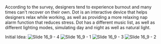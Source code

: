 According to the survey, designers tend to experience burnout and many times can't recover on their own. Dot is an interactive device that helps designers relax while working, as well as providing a more relaxing nap alarm function that reduces stress. Dot has a different music list, as well as different lighting modes, simulating day and night as well as natural light.

Initial Idea:
![Slide 16_9 - 4](https://github.com/OscarrrrW/SP24-IXD-256/assets/156533053/e9175b35-cca8-4ad8-a18d-33e8c97445ca)
![Slide 16_9 - 1](https://github.com/OscarrrrW/SP24-IXD-256/assets/156533053/b2bdb32f-aa95-4d9b-aebe-431c0d88f75a)
![Slide 16_9 - 3](https://github.com/OscarrrrW/SP24-IXD-256/assets/156533053/a87a76b5-2723-46b1-971d-c81b1055ec24)
![Slide 16_9 - 2](https://github.com/OscarrrrW/SP24-IXD-256/assets/156533053/d876a0b3-45f2-440c-9761-e377d9da2c04)
